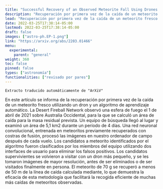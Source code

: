 ```yaml
---
title: "Successful Recovery of an Observed Meteorite Fall Using Drones and Machine Learning"
description: "Recuperación por primera vez de la caída de un meteorito fresco utilizando un dron y un algoritmo de aprendizaje automático"
lead: "Recuperación por primera vez de la caída de un meteorito fresco utilizando un dron y un algoritmo de aprendizaje automático"
date: 2022-03-25T17:38:14-05:00
lastmod: 2022-03-25T17:38:14-05:00
draft: false
images: ["astro-ph.EP-1.png"]
link: "https://arxiv.org/abs/2203.01466"
menu:
  experimental:
    parent: "general"
weight: 360
toc: false
pinned: false
types: ["astronomía"]
functionalities: ["revisado por pares"]
---
```


```text
Extracto traducido automáticamente de "ArXiV"
```

En este artículo se informa de la recuperación por primera vez de la caída de un meteorito fresco utilizando un dron y un algoritmo de aprendizaje automático. La Desert Fireball Network observó una esfera de fuego el 1 de abril de 2021 sobre Australia Occidental, para la que se calculó un área de caída para la masa residual prevista. Un equipo de búsqueda llegó al lugar y examinó un área de 5,1 km2 durante un período de 4 días. Una red neuronal convolucional, entrenada en meteoritos previamente recuperados con costras de fusión, procesó las imágenes en nuestro ordenador de campo después de cada vuelo. Los candidatos a meteorito identificados por el algoritmo fueron clasificados por los miembros del equipo utilizando dos interfaces de usuario para eliminar los falsos positivos. Los candidatos supervivientes se volvieron a visitar con un dron más pequeño, y se les tomaron imágenes de mayor resolución, antes de ser eliminados o de ser visitados finalmente en persona. El meteorito de 70 g se recuperó a menos de 50 m de la línea de caída calculada mediante, lo que demuestra la eficacia de esta metodología que facilitará la recogida eficiente de muchas más caídas de meteoritos observadas.
